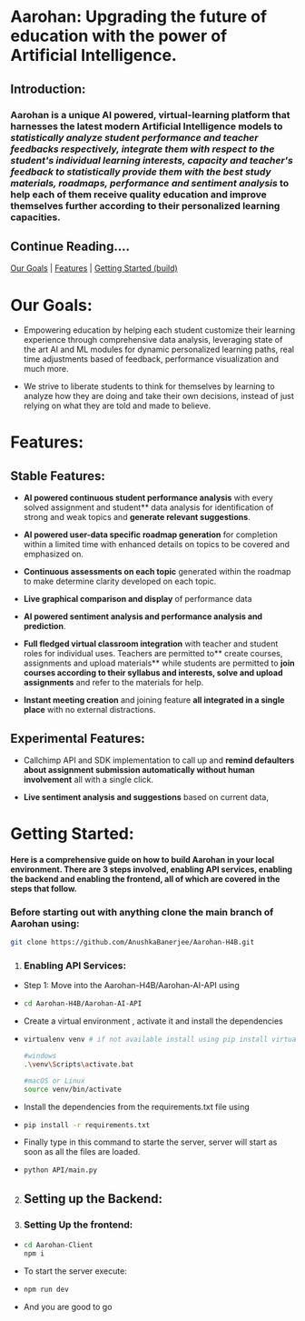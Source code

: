 # Aarohan: Upgrading the future of education with the power of Artificial Intelligence.

## Introduction:

### Aarohan is a unique AI powered, virtual-learning platform that harnesses the latest modern Artificial Intelligence models to *statistically analyze student performance and teacher feedbacks respectively, integrate them with respect to the student's individual learning interests, capacity and teacher's feedback to statistically provide them with the best study materials, roadmaps, performance and sentiment analysis* to help each of them receive quality education and improve themselves further according to their personalized learning capacities.

##

## Continue Reading....

[Our Goals](#our-goals) | [Features]() | [Getting Started (build) ]()

# Our Goals:

- Empowering education by helping each student customize their learning experience through comprehensive data analysis, leveraging state of the art AI and ML modules for dynamic personalized learning paths, real time adjustments based of feedback, performance visualization and much more.
  
- We strive to liberate students to think for themselves by learning to analyze how they are doing and take their own decisions, instead of just relying on what they are told and made to believe.
  

# Features:

## Stable Features:

- **AI powered continuous student performance analysis** with every solved assignment and student** data analysis for identification of strong and weak topics and **generate relevant suggestions**.
  
- **AI powered user-data specific roadmap generation** for completion within a limited time with enhanced details on topics to be covered and emphasized on.
  
- **Continuous assessments on each topic** generated within the roadmap to make determine clarity developed on each topic.
  
- **Live graphical comparison and display** of performance data
  
- **AI powered sentiment analysis and performance analysis and prediction**.
  
- **Full fledged virtual classroom integration** with teacher and student roles for individual uses. Teachers are permitted to** create courses, assignments and upload materials** while students are permitted to **join courses according to their syllabus and interests, solve and upload assignments** and refer to the materials for help.
  
- **Instant meeting creation** and joining feature **all integrated in a single place** with no external distractions.
  

## Experimental Features:

- Callchimp API and SDK implementation to call up and **remind defaulters about assignment submission automatically without human involvement** all with a single click.
  
- **Live sentiment analysis and suggestions** based on current data,
  

# Getting Started:

#### Here is a comprehensive guide on how to build Aarohan in your local environment. There are 3 steps involved, enabling API services, enabling the backend and enabling the frontend, all of which are covered in the steps that follow.

### Before starting out with anything clone the main branch of Aarohan using:

```bash
git clone https://github.com/AnushkaBanerjee/Aarohan-H4B.git
```

1. ### Enabling API Services:
  
  - Step 1: Move into the Aarohan-H4B/Aarohan-AI-API using
    
  - ```bash
    cd Aarohan-H4B/Aarohan-AI-API
    ```
    
  - Create a virtual environment , activate it and install the dependencies
    
  - ```bash
    virtualenv venv # if not available install using pip install virtualenv
    
    #windows
    .\venv\Scripts\activate.bat
    
    #macOS or Linux
    source venv/bin/activate
    ```
    
  - Install the dependencies from the requirements.txt file using
    
  - ```bash
    pip install -r requirements.txt
    ```
    
  - Finally type in this command to starte the server, server will start as soon as all the files are loaded.
    
  - ```bash
    python API/main.py
    ```
    
2. ## Setting up the Backend:
  
3. ### Setting Up the frontend:
  
  - ```bash
    cd Aarohan-Client
    npm i
    ```
    
  - To start the server execute:
    
  - ```bash
    npm run dev
    ```
  - And you are good to go
